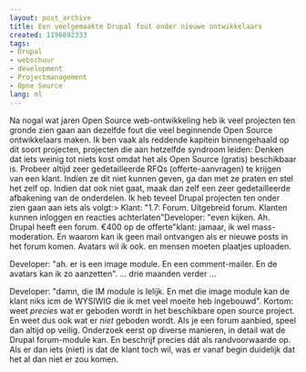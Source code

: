 ```yaml
---
layout: post_archive
title: Een veelgemaakte Drupal fout onder nieuwe ontwikkelaars
created: 1196892333
tags:
- Drupal
- webschuur
- development
- Projectmanagement
- Opne Source
lang: nl
---
```

Na nogal wat jaren Open Source web-ontwikkeling heb ik veel projecten ten gronde zien gaan aan dezelfde fout die veel beginnende Open Source ontwikkelaars maken. Ik ben vaak als reddende kapitein binnengehaald op dit soort projecten, projecten die aan hetzelfde syndroom leiden: Denken dat iets weinig tot niets kost omdat het als Open Source (gratis) beschikbaar is. Probeer altijd zeer gedetailleerde RFQs (offerte-aanvragen) te krijgen van een klant. Indien ze dit niet kunnen geven, ga dan met ze praten en stel het zelf op. Indien dat ook niet gaat, maak dan zelf een zeer gedetailleerde afbakening van de onderdelen. Ik heb teveel Drupal projecten ten onder zien gaan aan iets als volgt:> Klant: "1.7: Forum. Uitgebreid forum. Klanten kunnen inloggen en reacties achterlaten"Developer: "even kijken. Ah. Drupal heeft een forum. €400 op de offerte"klant: jamaar, ik wel mass-moderation. En waarom kan ik geen mail ontvangen als er nieuwe posts in het forum komen. Avatars wil ik ook. en mensen moeten plaatjes uploaden.

Developer: "ah. er is een image module. En een comment-mailer. En de avatars kan ik zo aanzetten". ... drie maanden verder ...

Developer: "damn, die IM module is lelijk. En met die image module kan de klant niks icm de WYSIWIG die ik met veel moeite heb ingebouwd". Kortom: weet *precies* wat er geboden wordt in het beschikbare open source project. En weet dus ook wat er *niet* geboden wordt. Als je een forum aanbied, speel dan altijd op veilig. Onderzoek eerst op diverse manieren, in detail wat de Drupal forum-module kan. En beschrijf precies dát als randvoorwaarde op. Als er dan iets (niet) is dat de klant toch wil, was er vanaf begin duidelijk dat het al dan niet er zou komen.
